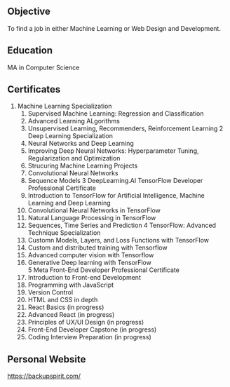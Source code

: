 ## Objective
To find a job in either Machine Learning or Web Design and Development.

## Education
MA in Computer Science

## Certificates
1. Machine Learning Specialization
    1. Supervised Machine Learning: Regression and Classification
    2. Advanced Learning ALgorithms
    3. Unsupervised Learning, Recommenders, Reinforcement Learning
2 Deep Learning Specialization
    1. Neural Networks and Deep Learning
    2. Improving Deep Neural Networks: Hyperparameter Tuning, Regularization and Optimization
    3. Strucuring Machine Learning Projects
    4. Convolutional Neural Networks
    5. Sequence Models
3 DeepLearning.AI TensorFlow Developer Professional Certificate
    1. Introduction to TensorFlow for Artificial Intelligence, Machine Learning and Deep Learning
    2. Convolutional Neural Networks in TensorFlow
    3. Natural Language Processing in TensorFlow
    4. Sequences, Time Series and Prediction
4 TensorFlow: Advanced Technique Specialization
    1. Customn Models, Layers, and Loss Functions with TensorFlow
    2. Custom and distributed training with Tensorflow
    3. Advanced computer vision with Tensorflow
    4. Generative Deep learning with TensorFlow   
5 Meta Front-End Developer Professional Certificate
    1. Introduction to Front-end Development
    2. Programming with JavaScript
    3. Version Control
    4. HTML and CSS in depth
    5. React Basics (in progress)
    6. Advanced React (in progress)
    7. Principles of UX/UI Design (in progress)
    8. Front-End Developer Capstone (in progress)
    9. Coding Interview Preparation (in progress)

  ## Personal Website
  https://backupspirit.com/
